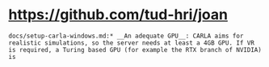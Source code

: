 # https://github.com/tud-hri/joan

```console
docs/setup-carla-windows.md:* __An adequate GPU__: CARLA aims for realistic simulations, so the server needs at least a 4GB GPU. If VR is required, a Turing based GPU (for example the RTX branch of NVIDIA) is

```
